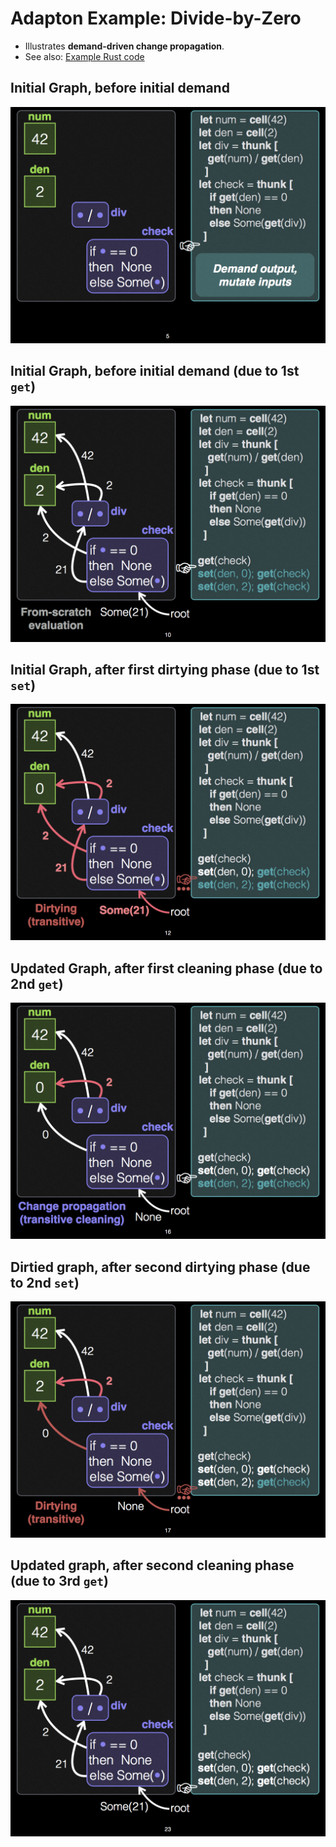 Adapton Example: Divide-by-Zero 
==================================
- Illustrates **demand-driven change propagation**.
- See also: [Example Rust code](https://docs.rs/adapton/0/adapton/macros/index.html#demand-driven-change-propagation)

Initial Graph, before initial demand
----------------------------------------------
![Slide 05](Adapton_Avoiddivbyzero_05.png)

Initial Graph, before initial demand (due to 1st `get`)
------------------------------------------------------
![Slide 10](Adapton_Avoiddivbyzero_10.png)

Initial Graph, after first dirtying phase (due to 1st `set`)
---------------------------------------------------------
![Slide 12](Adapton_Avoiddivbyzero_12.png)

Updated Graph, after first cleaning phase (due to 2nd `get`)
---------------------------------------------------------
![Slide 16](Adapton_Avoiddivbyzero_16.png)

Dirtied graph, after second dirtying phase (due to 2nd `set`)
---------------------------------------------------------
![Slide 17](Adapton_Avoiddivbyzero_17.png)

Updated graph, after second cleaning phase (due to 3rd `get`)
---------------------------------------------------------
![Slide 23](Adapton_Avoiddivbyzero_23.png)
